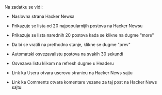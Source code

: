 Na zadatku se vidi:
- Naslovna strana Hacker Newsa

- Prikazuje se lista od 20 najpopularnijih postova na Hacker Newsu
- Prikazuje se lista narednih 20 postova kada se klikne na dugme "more"
- Da bi se vratili na prethodno stanje, klikne se dugme "prev"
- Automatski osvezavalistu postova na svakih 30 sekundi
- Osvezava listu klikom na refresh dugme u Headeru
- Link ka Useru otvara userovu stranicu na Hacker News sajtu
- Link ka Comments otvara komentare vezane za taj post na Hacker News sajtu
